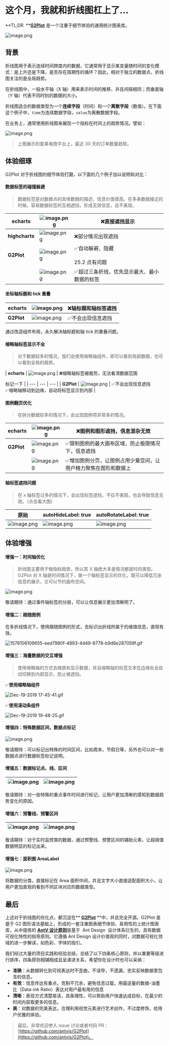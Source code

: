 # 这个月，我就和折线图杠上了...

**TL;DR  **[**G2Plot**](https://github.com/antvis/G2Plot) 是一个注重于细节体验的通用统计图表库。

![image.png](https://cdn.nlark.com/yuque/0/2020/png/86342/1578450784060-d1c4c9fb-3da9-415c-b3a7-3c49f746a8ec.png#align=left&display=inline&height=1970&name=image.png&originHeight=3939&originWidth=2811&size=2941785&status=done&style=none&width=1405.5)


<a name="dwqRj"></a>
## 背景

折线图用于表示连续时间跨度内的数据，它通常用于显示某变量随时间的变化模式：是上升还是下降，是否存在周期性的循环？因此，相对于独立的数据点，折线图关注的是全局趋势。

在折线图中，一般水平轴（X 轴）用来表示时间的推移，并且间隔相同；而垂直轴（Y 轴）代表不同时刻的数据的大小。

折线图适合的数据类型为一个**连续字段**（时间）和一个**离散字段**（数值）。在下面这个例子中，`time`为连续数据字段，`value`为离散数据字段。

在业务上，通常使用折线图来展现一个指标在时间上的趋势情况。譬如：

![image.png](https://cdn.nlark.com/yuque/0/2020/png/86342/1578450783986-3e4bc623-884f-4293-a0fe-2920b28e781d.png#align=left&display=inline&height=517&name=image.png&originHeight=1034&originWidth=2472&size=483154&status=done&style=none&width=1236)

> 上图展示的是某电商平台上，最近 30 天的订单数量趋势。



<a name="WuUjG"></a>
## 体验细琢

G2Plot 对于折线图的细节体验打磨，以下面的几个例子加以说明和对比：

<a name="xmTuJ"></a>
#### 数据标签的碰撞躲避

> 数据标签是对数据点的具体数据的描述，信息价值很高。在多条数据接近的时候，容易数据标签的互相遮挡，形成无效信息，且不美观。


| **echarts** | ![image.png](https://intranetproxy.alipay.com/skylark/lark/0/2019/png/32213/1576673058980-16fb564b-16be-416d-aeb3-e5b60854ad9f.png#align=left&display=inline&height=384&name=image.png&originHeight=627&originWidth=948&size=220702&status=done&style=none&width=581) | ❌直接遮挡显示 |
| --- | --- | --- |
| **highcharts** | ![image.png](https://intranetproxy.alipay.com/skylark/lark/0/2019/png/32213/1576673162687-7447285c-913d-4d02-9507-1f0556720133.png#align=left&display=inline&height=412&name=image.png&originHeight=650&originWidth=948&size=196784&status=done&style=none&width=601) | ❌部分情况出现遮挡 |
| **G2Plot** | ![image.png](https://intranetproxy.alipay.com/skylark/lark/0/2019/png/32213/1576673191716-77c117ab-0596-40c6-8578-a03b9b3b3bc8.png#align=left&display=inline&height=398&name=image.png&originHeight=630&originWidth=948&size=232078&status=done&style=none&width=599) | ✅自动躲避、隐藏<br /><br />25.2 点有问题 |
|  | ![image.png](https://intranetproxy.alipay.com/skylark/lark/0/2019/png/32213/1576754469550-41a45aa7-d6c3-47cc-88d9-a3fd6097202d.png#align=left&display=inline&height=399&name=image.png&originHeight=633&originWidth=948&size=273774&status=done&style=none&width=598) | ✅超过三条折线，优先显示最大、最小数据的标签 |



<a name="fo4RC"></a>
#### 坐标轴标题和 tick 重叠

| **echarts** | ![image.png](https://intranetproxy.alipay.com/skylark/lark/0/2019/png/32213/1576069263719-8fea38ed-7afe-4aca-9c4d-825f6d6d4f86.png#align=left&display=inline&height=361&name=image.png&originHeight=722&originWidth=1936&size=187619&status=done&style=none&width=968) | ❌轴标题和轴标签遮挡 |
| --- | --- | --- |
| **G2Plot** | ![image.png](https://intranetproxy.alipay.com/skylark/lark/0/2019/png/32213/1576069306763-c73d190f-04d3-4a04-8145-c9a28e98f7d4.png#align=left&display=inline&height=360&name=image.png&originHeight=720&originWidth=1950&size=180130&status=done&style=none&width=975) | ✅不会出现信息遮挡 |


通过改造组件布局，永久解决轴标题和轴 tick 的重叠问题。


<a name="5DDhd"></a>
#### 缩略轴标签显示不全
> 对于数据较多的情况，我们会使用缩略轴组件，即可以看到局部数据，也可以看到全局的趋势。


| **echarts** | ![image.png](https://intranetproxy.alipay.com/skylark/lark/0/2019/png/32213/1576068656353-d9886330-137b-4ffb-9a6b-efc855fdaa59.png#align=left&display=inline&height=415&name=image.png&originHeight=830&originWidth=1728&size=494388&status=done&style=none&width=864) | ❌缩略轴标签被裁剪，无法看清数据范围

标记一下 |
| --- | --- | --- |
| **G2Plot** | ![image.png](https://intranetproxy.alipay.com/skylark/lark/0/2019/png/32213/1576068695323-e12d2815-f5a5-427e-8356-27007ad459d2.png#align=left&display=inline&height=411&name=image.png&originHeight=822&originWidth=2152&size=603454&status=done&style=none&width=1076) | ✅不会出现信息遮挡<br />✅缩略轴移动到边缘，自动将标签显示到内部 |



<a name="Mkx1Q"></a>
#### 图例翻页优化

> 在拆分数据较多的情况下，会出现图例项非常多的情况。


| **echarts** | ![image.png](https://intranetproxy.alipay.com/skylark/lark/0/2019/png/32213/1576122952563-2b32aa88-1d46-4ea6-9172-5df6986e79d2.png#align=left&display=inline&height=492&name=image.png&originHeight=538&originWidth=960&size=1456177&status=done&style=none&width=878) | ❌图例和图形遮挡，信息混杂无效 |
| --- | --- | --- |
| **G2Plot** | ![image.png](https://intranetproxy.alipay.com/skylark/lark/0/2019/png/32213/1576123010385-2668be3d-7878-464b-8b69-197bba604cfa.png#align=left&display=inline&height=395&name=image.png&originHeight=362&originWidth=960&size=466375&status=done&style=none&width=1048) | ✅限制图例的最大画布区域，防止极限情况下，信息遮挡 |
|  | ![image.png](https://intranetproxy.alipay.com/skylark/lark/0/2019/png/32213/1576122998744-89da6554-b02e-4e12-a730-2ac6f3e8b91f.png#align=left&display=inline&height=391&name=image.png&originHeight=355&originWidth=960&size=262001&status=done&style=none&width=1056) | ✅增加图例分页，让图例占用少量空间，让用户精力聚焦在图形和数据上 |



<a name="DtZFn"></a>
#### 轴标签遮挡问题

> 在 x 轴标签过多的情况下，会出现标签遮挡，不仅不美观，也会导致信息无效。（点击看大图）


| **原始** | **autoHideLabel: true** | **autoRotateLabel: true** |
| --- | --- | --- |
| ![image.png](https://intranetproxy.alipay.com/skylark/lark/0/2019/png/32213/1576756877817-b3881bbe-7223-4781-ab30-ac708c7aa1cd.png#align=left&display=inline&height=425&name=image.png&originHeight=850&originWidth=1298&size=148166&status=done&style=none&width=649) | ![image.png](https://intranetproxy.alipay.com/skylark/lark/0/2019/png/32213/1576756947967-cefff2e8-6404-46b0-a52b-53151d59ace0.png#align=left&display=inline&height=425&name=image.png&originHeight=850&originWidth=1276&size=131916&status=done&style=none&width=638) | ![image.png](https://intranetproxy.alipay.com/skylark/lark/0/2019/png/32213/1576757045325-ee6d12ae-bd02-4bc0-9985-74eb2c2a1437.png#align=left&display=inline&height=424&name=image.png&originHeight=848&originWidth=1284&size=134857&status=done&style=none&width=642) |



<a name="ItZRe"></a>
## 体验增强

<a name="Yodrb"></a>
#### 增强一：时间轴优化

> 折线图主要用于做指标趋势，所以其 X 轴绝大多是情况都是时间类型。G2Plot 对 X 轴是时间情况下，做一个轴标签显示的优化，既可以降低冗余信息的展示，又可以节约画布空间。


![image.png](https://cdn.nlark.com/yuque/0/2020/png/86342/1578450784004-6aac3681-240a-488a-8c89-0dbcef4e13df.png#align=left&display=inline&height=323&name=image.png&originHeight=646&originWidth=1138&size=55268&status=done&style=shadow&width=569)<br />

敬请期待：通过事件轴标签的分层，可以让信息展示更加清晰明了。

<a name="hvNdP"></a>
#### 增强二：跟随图例

在多折线情况下，使用跟随图例的形式，去标识出折线所属于的维值信息，直观有效。

![1578106109655-eed7980f-4893-4d49-8778-b9d6e287059f.gif](https://cdn.nlark.com/yuque/0/2020/gif/86342/1578450784022-e62948b6-e8c6-4128-9733-89b2e8addea3.gif#align=left&display=inline&height=453&name=1578106109655-eed7980f-4893-4d49-8778-b9d6e287059f.gif&originHeight=469&originWidth=600&size=591602&status=done&style=none&width=579)

<a name="qCo4a"></a>
#### 增强三：海量数据的交互增强

> 使用缩略轴的方式去缩放和显示数据，并且缩略轴的标签文本在边缘处会自动切换到内部显示，防止被遮挡。


✅**使用缩略轴组件**

![Dec-19-2019 17-45-41.gif](https://cdn.nlark.com/yuque/0/2020/gif/86342/1578450784037-e0ee9114-f1a4-4d5f-a505-2c2d29bb1848.gif#align=left&display=inline&height=471&name=Dec-19-2019%2017-45-41.gif&originHeight=532&originWidth=842&size=1620368&status=done&style=shadow&width=746)

✅**使用滚动条组件**

![Dec-19-2019 19-48-25.gif](https://cdn.nlark.com/yuque/0/2020/gif/86342/1578450784036-2bd6ae4a-016c-47aa-ba6b-17f6f895b035.gif#align=left&display=inline&height=408&name=Dec-19-2019%2019-48-25.gif&originHeight=472&originWidth=862&size=480214&status=done&style=shadow&width=746)


<a name="ORyR8"></a>
#### 增强四：特殊数据区间，数据点标记

![image.png](https://cdn.nlark.com/yuque/0/2020/png/86342/1578450784055-99d9dc8c-f50c-47d7-8ac5-8edf37a16d08.png#align=left&display=inline&height=401&name=image.png&originHeight=922&originWidth=1472&size=348625&status=done&style=shadow&width=641)

敬请期待：可以标记出特殊的时间区间，比如周末，节假日等，另外也可以对一些数据点进行数据标签标记说明。

<a name="MKtef"></a>
#### 增强五：数据标记点、线、区间

| ![image.png](https://intranetproxy.alipay.com/skylark/lark/0/2019/png/32213/1577067179622-ad8efcf8-6f8d-4893-811b-21a4d81537f8.png#align=left&display=inline&height=217&name=image.png&originHeight=419&originWidth=666&size=314843&status=done&style=shadow&width=345) | ![image.png](https://intranetproxy.alipay.com/skylark/lark/0/2019/png/32213/1577067214776-4dc47473-5a9b-47c9-a259-54815acb9f10.png#align=left&display=inline&height=215&name=image.png&originHeight=406&originWidth=658&size=361266&status=done&style=shadow&width=348) |
| --- | --- |


敬请期待：对一些特殊的重点事件时间进行标记，让用户更加清晰的感知到数据趋势变化的原因。

<a name="x6d3o"></a>
#### 增强六：预警线、预警区间

| ![image.png](https://intranetproxy.alipay.com/skylark/lark/0/2019/png/32213/1577067268425-4230895f-dc70-4126-94ec-9d054ae75225.png#align=left&display=inline&height=281&name=image.png&originHeight=409&originWidth=650&size=184148&status=done&style=shadow&width=446) | ![image.png](https://intranetproxy.alipay.com/skylark/lark/0/2019/png/32213/1577067292322-afc9b9e4-e31e-4176-9de2-5167197694d8.png#align=left&display=inline&height=463&name=image.png&originHeight=410&originWidth=654&size=218037&status=done&style=none&width=739) |
| --- | --- |


敬请期待：对于实时监控类的数据，通过预警线、预警区间的辅助元素，让超阈值数据明显的标记出来。

<a name="Trelv"></a>
#### 增强七：面积图 AreaLabel

![image.png](https://cdn.nlark.com/yuque/0/2020/png/86342/1578450784052-eb6447ba-12d8-481e-bf5d-61c4aa819dec.png#align=left&display=inline&height=427&name=image.png&originHeight=854&originWidth=1264&size=452491&status=done&style=shadow&width=632)

将数据的分类，直接标记在 Area 面积中间，并且文字大小直接适配面积大小，让用户更加直观的看到不同区块对应的数据类型。


<a name="eDxyd"></a>
## 最后

上述对于折线图的优化点，都沉淀在** **[**G2Plot**](https://github.com/antvis/G2Plot)** **中，并且完全开源。G2Plot 是基于 G2 图形语法基础上，形成的一套注重图表细节体验、易用性的上统计图表库，从中提炼的 [**AntV 设计原则**](https://antv.vision/zh/docs/specification/principles/basic)是基于  Ant Design  设计体系衍生的，具有数据可视化特性的指导原则。它遵循 Ant Design 设计价值观的同时，对数据可视化领域的进一步解读，如色彩、字体的指引。

我们经过大量的项目实践和经验总结，总结了以下四条核心原则，并以重要等级进行排序，四条原则相辅相成且呈递进关系，希望你在设计时也可以采纳：

- **准确**：从数据转化到可视表达时不歪曲，不误导，不遗漏，忠实反映数据里包含的信息。
- **有效**：信息传达有重点，克制不冗余，避免信息过载，用最适量的数据-油墨比（Data-ink Ratio）表达对用户最有用的信息
- **清晰**：表现方式清楚易读，具条理性，可以帮助用户快速达成目标，在最少的时间内获取更多的信息。
- **美**：对数据的完美表达，合理利用视觉元素进行艺术创作，不过度修饰，给用户优雅的体验。

> 最后，非常欢迎参入 issue 讨论或者代码 PR：[https://github.com/antvis/G2Plot](https://github.com/antvis/G2Plot)。


